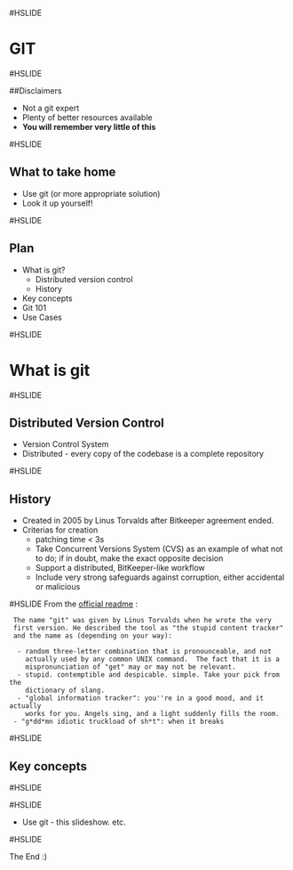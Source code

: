 #HSLIDE

# GIT

#HSLIDE

##Disclaimers

* Not a git expert
* Plenty of better resources available
* **You will remember very little of this**

#HSLIDE

## What to take home

* Use git (or more appropriate solution)
* Look it up yourself!

#HSLIDE

## Plan

* What is git?
    - Distributed version control
    - History
* Key concepts
* Git 101
* Use Cases



#HSLIDE
# What is git

#HSLIDE
## Distributed Version Control
* Version Control System
* Distributed - every copy of the codebase is a complete repository

#HSLIDE
## History
* Created in 2005 by Linus Torvalds after Bitkeeper agreement ended.
* Criterias for creation
    - patching time < 3s
    - Take Concurrent Versions System (CVS) as an example of what not to do; if in doubt, make the exact opposite decision
    - Support a distributed, BitKeeper-like workflow
    - Include very strong safeguards against corruption, either accidental or malicious

#HSLIDE
From the [official readme](https://github.com/git/git/blob/e83c5163316f89bfbde7d9ab23ca2e25604af290/README) :
```
 The name "git" was given by Linus Torvalds when he wrote the very
 first version. He described the tool as "the stupid content tracker"
 and the name as (depending on your way):
 
  - random three-letter combination that is pronounceable, and not
    actually used by any common UNIX command.  The fact that it is a
    mispronunciation of "get" may or may not be relevant.
  - stupid. contemptible and despicable. simple. Take your pick from the
    dictionary of slang.
  - "global information tracker": you''re in a good mood, and it actually
    works for you. Angels sing, and a light suddenly fills the room.
 - "g*dd*mn idiotic truckload of sh*t": when it breaks
```
#HSLIDE
## Key concepts

#HSLIDE

#HSLIDE
* Use git - this slideshow. etc.

#HSLIDE

The End :)
